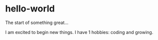 # hello-world
The start of something great...


I am excited to begin new things. 
I have 1 hobbies: coding and growing.

